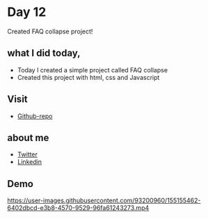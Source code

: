 # Day 12

Created FAQ collapse project!


## what I did today,

 - Today I created a simple project called FAQ collapse
 - Created this project with html, css and Javascript


## Visit

 - [Github-repo](https://github.com/KaranChandekar/50projects50days/tree/master/faq-collapse)

 
## about me

 - [Twitter](https://twitter.com/karan_chandekar)
 - [Linkedin](https://www.linkedin.com/in/karan-chandekar-a87263219/)


## Demo


https://user-images.githubusercontent.com/93200960/155155462-6402dbcd-e3b8-4570-9529-96fa61243273.mp4

